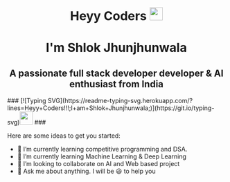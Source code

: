 ### 
<h1 align="center">Heyy Coders <img src="https://raw.githubusercontent.com/MartinHeinz/MartinHeinz/master/wave.gif" width="30px">
<h1 align="center">I'm Shlok Jhunjhunwala</h1>
<h2 align="center">A passionate full stack developer developer & AI enthusiast from India</h2>
### 
[![Typing SVG](https://readme-typing-svg.herokuapp.com/?lines=Heyy+Coders!!!;I+am+Shlok+Jhunjhunwala;)](https://git.io/typing-svg)<img src="https://raw.githubusercontent.com/MartinHeinz/MartinHeinz/master/wave.gif" width="30px">
### 

Here are some ideas to get you started:

- 🔭 I’m currently learning competitive programming and DSA. 
- 🌱 I’m currently learning Machine Learning & Deep Learning
- 👯 I’m looking to collaborate on AI and Web based project
- 💬 Ask me about anything. I will be 😃 to help you 

